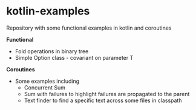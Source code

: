 # kotlin-examples
Repository with some functional examples in kotlin and coroutines

**Functional**
* Fold operations in binary tree
* Simple Option class - covariant on parameter T

**Coroutines**
* Some examples including
  * Concurrent Sum
  * Sum with failures to highlight failures are propagated to the parent
  * Text finder to find a specific text across some files in classpath

